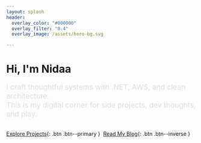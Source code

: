 ```yaml
---
layout: splash
header:
  overlay_color: "#000000"
  overlay_filter: "0.4"
  overlay_image: /assets/hero-bg.svg

---
```


<style>
  .page__hero--overlay {
    position: relative;
    background-image: radial-gradient(
      circle at 50% 40%,
      rgba(37, 99, 235, 0.05),
      rgba(147, 51, 234, 0.05),
      rgba(5, 150, 105, 0.05)
    );
    background-blend-mode: overlay;
    background-size: cover;
    backdrop-filter: blur(4px);
  }

  .page__hero__content {
    position: relative;
    z-index: 2;
    padding: 6rem 2rem;
    text-align: center;
    color: white;
  }

  .page__title {
    font-size: 4rem;
    font-weight: 300;
    background: linear-gradient(to right, #7f5af0, #ff00aa, #2cb67d);
    -webkit-background-clip: text;
    -webkit-text-fill-color: transparent;
    margin-bottom: 1rem;
  }

  .page__subtitle {
    font-size: 1.2rem;
    color: #e0e0e0;
    margin-bottom: 2rem;
  }

  .btn--primary,
  .btn--inverse {
    background: rgba(255, 255, 255, 0.05);
    border: 1px solid #ffffff33;
    color: #fff !important;
    padding: 0.8rem 1.6rem;
    border-radius: 0.5rem;
    transition: all 0.3s ease;
  }

  .btn--primary:hover,
  .btn--inverse:hover {
    background: rgba(255, 255, 255, 0.15);
    transform: scale(1.05);
  }
</style>

# Hi, I'm Nidaa

<div class="page__subtitle">
  I craft thoughtful systems with .NET, AWS, and clean architecture.<br>
  This is my digital corner for side projects, dev thoughts, and play.
</div>

[Explore Projects](/projects/){: .btn .btn--primary }&nbsp;
[Read My Blog](/blog/){: .btn .btn--inverse }
